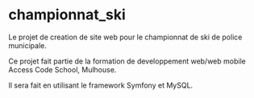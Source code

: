 # championnat_ski

Le projet de creation de site web pour le championnat de ski de police municipale.

Ce projet fait partie de la formation de developpement web/web mobile Access Code School, Mulhouse.

Il sera fait en utilisant le framework Symfony et MySQL.
